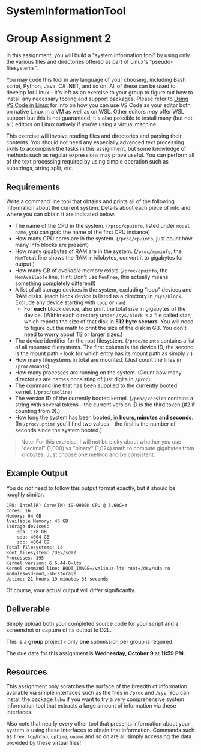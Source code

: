 # SystemInformationTool

# Group Assignment 2

In this assignment, you will build a "system information tool" by using only the various files and directories offered as part of Linux's "pseudo-filesystems".

You may code this tool in any language of your choosing, including Bash script, Python, Java, C# .NET, and so on. All of these can be used to develop for Linux - it's left as an exercise to your group to figure out how to install any necessary tooling and support packages. Please refer to [Using VS Code in Linux](VSCODE.md) for info on how you can use VS Code as your editor both on native Linux in a VM as well as on WSL. Other editors *may* offer WSL support but this is not guaranteed; it's also possible to install many (but not all) editors on Linux natively if you're using a virtual machine.

This exercise will involve reading files and directories and parsing their contents. You should not need any especially advanced text processing skills to accomplish the tasks in this assignment, but some knowledge of methods such as regular expressions may prove useful. You can perform all of the text processing required by using simple operation such as substrings, string split, etc. 

## Requirements

Write a command line tool that obtains and prints all of the following information about the current system. Details about each piece of info and where you can obtain it are indicated below.

* The name of the CPU in the system. (`/proc/cpuinfo`, listed under `model name`, you can grab the name of the first CPU instance)
* How many CPU cores are in the system. (`/proc/cpuinfo`, just count how many info blocks are present)
* How many gigabytes of RAM are in the system. (`/proc/meminfo`, the `MemTotal` line shows the RAM in kilobytes, convert it to gigabytes for output.)
* How many GB of *available* memory exists (`/proc/cpuinfo`, the `MemAvailable` line. Hint: Don't use `MemFree`, this actually means something completely different!)
* A list of all storage devices in the system, excluding "loop" devices and RAM disks. (each block device is listed as a directory in `/sys/block`. Exclude any device starting with `loop` or `ram`)
  * For **each** block device, also print the total size in gigabytes of the device. (Within each directory under `/sys/block` is a file called `size`, which reports the size of that disk in **512 byte sectors**. You will need to figure out the math to print the size of the disk in GB. You don't need to worry about TB or larger sizes.)
* The device identifier for the root filesystem. (`/proc/mounts` contains a list of all mounted filesystems. The first column is the device ID, the second is the mount path - look for which entry has its mount path as simply `/`.)
* How many filesystems in total are mounted. (Just count the lines in `/proc/mounts`)
* How many processes are running on the system. (Count how many directories are names consisting of just digits in `/proc`)
* The command line that has been supplied to the currently booted kernel. (`/proc/cmdline`)
* The version ID of the currently booted kernel. (`/proc/version` contains a string with several tokens - the current version ID is the third token (#2 if counting from 0).)
* How long the system has been booted, in **hours, minutes and seconds**. (In `/proc/uptime` you'll find two values - the first is the number of seconds since the system booted.)

> Note: For this exercise, I will not be picky about whether you use "decimal" (1,000) vs "binary" (1,024) math to compute gigabytes from kilobytes. Just choose one method and be consistent.

## Example Output

You do *not* need to follow this output format exactly, but it should be roughly similar:

    CPU: Intel(R) Core(TM) i9-9900K CPU @ 3.60GHz
    Cores: 16
    Memory: 64 GB
    Available Memory: 45 GB
    Storage devices:
        sda: 128 GB
        sdb: 4004 GB
        sdc: 4004 GB
    Total filesystems: 14
    Root filesystem: /dev/sda2
    Processes: 195
    Kernel version: 6.6.44-0-lts
    Kernel command line: BOOT_IMAGE=/vmlinuz-lts root=/dev/sda ro modules=sd-mod,usb-storage
    Uptime: 21 hours 19 minutes 33 seconds

Of course, your actual output will differ significantly.

## Deliverable

Simply upload both your completed source code for your script and a screenshot or capture of its output to D2L.

This is a **group** project - only **one** submission per group is required.

The due date for this assignment is **Wednesday, October 9** at **11:59 PM**.

## Resources

This assignment only scratches the surface of the breadth of information available via simple interfaces such as the files in `/proc` and `/sys`. You can install the package `lshw` if you want to try a very comprehensive system information tool that extracts a large amount of information via these interfaces. 

Also note that nearly every other tool that presents information about your system is using these interfaces to obtain that information. Commands such as `free`, `top`/`htop`, `uptime`, `uname` and so on are all simply accessing the data provided by these virtual files!
